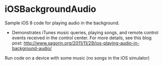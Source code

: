 iOSBackgroundAudio
==================

Sample iOS 8 code for playing audio in the background. 
 - Demonstrates iTunes music queries, playing songs, and remote control events received in the control center.
For more details, see this blog post: http://www.sagorin.org/2011/11/29/ios-playing-audio-in-background-audio/

Run code on a device with some music (no songs in the iOS simulator)

